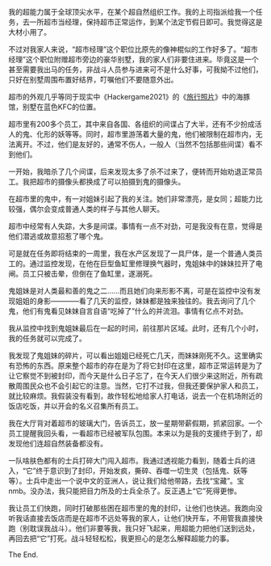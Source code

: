 我的超能力属于全球顶尖水平，在某个超自然组织工作。我的上司指派给我一个任务，去一所超市当经理，保持超市正常运作，到某个法定节假日即可。我觉得这是大材小用了。

不过对我家人来说，“超市经理”这个职位比原先的像神棍似的工作好多了。“超市经理”这个职位附赠超市旁边的豪华别墅，我的家人们非要住进来。毕竟这是一个甚至需要我出马的任务，非战斗人员参与进来可不是什么好事，可我拗不过他们，只好在别墅周围布置好结界，叮嘱他们不要随意外出。

超市的外观几乎等同于现实中《Hackergame2021》的《[旅行照片](https://github.com/USTC-Hackergame/hackergame2021-writeups/blob/master/official/%E6%97%85%E8%A1%8C%E7%85%A7%E7%89%87/README.md)》中的海豚馆，别墅在蓝色KFC的位置。

超市里有200多个员工，其中来自各国、各组织的间谍占了大半，还有不少扮成活人的鬼、化形的妖等等。同时，超市里游荡着大量的鬼，他们被限制在超市内，无法离开。不过，他们是友好的，通常不伤人，一般人（当然不包括那些间谍）看不到他们。

一开始，我暗杀了几个间谍，后来发现太多了杀不过来了，便转而开始劝退正常员工。我把超市的摄像头都换成了可以拍摄到鬼的摄像头。

在超市里的鬼中，有一对姐妹引起了我的关注。她们非常漂亮，是女同；超能力比较强，偶尔会变成普通人类的样子与其他人聊天。

超市中经常有人失踪，大多是间谍。事情有一点不对劲，可是我没有在意，觉得是他们潜逃或故意招惹了哪个鬼。

可是就在任务即将结束的一周里，我在水产区发现了一具尸体，是一个普通人类员工的。通过监控发现，在他在巨型鱼缸里修理换气器时，鬼姐妹中的妹妹拉开了电闸。员工只被击晕，但倒在了鱼缸里，遂溺死。

鬼姐妹是对人类最和善的鬼之二……而且她们向来形影不离，可是在监控中没有发现姐姐的身影————看了几天的监控，妹妹都是独来独往的。我去询问了几个鬼，他们有鬼看见妹妹自言自语“吃掉了”什么的并流泪。事情有亿点不对劲。

我从监控中找到鬼姐妹最后在一起的时间，前往那片区域。此时，还有几个小时，我的任务就可以完成了。

我发现了鬼姐妹的碎片，可以看出姐姐已经死亡几天，而妹妹刚死不久。这里确实有恐怖的东西。原来整个超市的存在是为了将它封印在这里，超市正常运转是为了让它察觉不到被封印，而今天是什么日子忘了，在今天人们很少来这附近，所有疏散周围民众也不会引起它的注意。当然，它打不过我，但我还要保护家人和员工，就比较麻烦。我假装没有看到，故作轻松地给家人打电话，说去一个在机场附近的饭店吃饭，并以开会的名义召集所有员工。

我在大厅背对着超市的玻璃大门，告诉员工，放一星期带薪假期，抓紧回家。一个员工提醒我回头看，一看超市已经被军队包围。本来以为是我的支援终于到了，却发现他们连超自然装备都没有。

一队啥肤色都有的士兵打碎大门闯入超市。我通过透视能力看到，随着士兵的进入，“它”终于意识到了封印，开始发疯，撕碎、吞噬一切生灵（包括鬼、妖等等）。士兵中走出一个说中文的亚洲人，说让我们给他带路，去找“宝藏”。宝nmb。没办法，我只能把目力所及的士兵全杀了。反正遇上“它”死得更惨。

我让员工们快跑，同时打破那些困在超市里的鬼的封印，让他们也快逃。我跑向没听我话直接去饭店而是在超市不远处等我的家人，让他们快开车，不用管我直接快跑（别耽误我战斗）。他们非要等我，我只好飞起来，用超能力把他们送到远处，再回去把“它”打死。战斗轻轻松松，我更担心的是怎么解释超能力的事。

The End.
